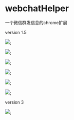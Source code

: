 webchatHelper
=============

一个微信群发信息的chrome扩展

version 1.5

![](https://github.com/think2011/webchatHelper/raw/master/img/demo.gif);

![](https://github.com/think2011/webchatHelper/raw/master/img/1.png);

![](https://github.com/think2011/webchatHelper/raw/master/img/2.png);

![](https://github.com/think2011/webchatHelper/raw/master/img/3.png);

![](https://github.com/think2011/webchatHelper/raw/master/img/4.png);

![](https://github.com/think2011/webchatHelper/raw/master/img/5.png);

version 3

![](https://github.com/think2011/webchatHelper/raw/master/img/new-demo.gif);
